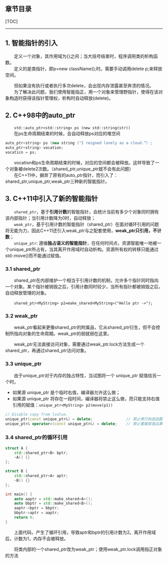 
## 章节目录

[TOC]

---

## 1. 智能指针的引入

&emsp;&emsp;定义一个对象，其作用域为{}之间；当大括号结束时，程序调用类的析构函数。  
&emsp;&emsp;定义的是类指针，即p=new className();时。需要手动调用delete p;来释放空间。

&emsp;&emsp;但如果没有执行或者执行多次delete，会出现内存泄露甚至奔溃的情况。  
&emsp;&emsp;为了解决此问题，我们使用智能指正，用一个对象来管理野指针，使得在该对象构造时获得该指针管理权，析构时自动释放(delete)。

## 2. C++98中的auto_ptr

&emsp;&emsp;```std::auto_ptr<std::string> ps (new std::string(str))```  
&emsp;&emsp;在ps生命周期结束的时候，会自动释放ps对应的堆空间

```cpp
auto_ptr<string> ps (new string ("I reigned lonely as a cloud.”）;
auto_ptr<string> vocation; 
vocaticn = ps;
```

&emsp;&emsp;vocation和ps生命周期结束的时候，对应的空间都会被释放。这样导致了一个对象被delete2次数。（shared_ptr,unique_ptr就不会有此问题）  
&emsp;&emsp;在C++11中，摒弃了原有的auto_ptr指针，而引入了：shared_ptr,unique_ptr,weak_ptr三种新的智能指针。

## 3. C++11中引入了新的智能指针

&emsp;&emsp;```shared_ptr```，基于**引用计数**的智能指针，会统计当前有多少个对象同时拥有该内部指针；当引用计数降为0时，自动释放；  
&emsp;&emsp;```weak_ptr```，基于引用计数的智能指针（shared_ptr）在面对循环引用的问题将无能为力，因此C++11还引入weak_ptr与之配套使用，**weak_ptr只引用，不计数**；  
&emsp;&emsp;```unique_ptr```: 遵循**独占语义的智能指针**，在任何时间点，资源智能唯一地被一个unique_ptr所占有，当其离开作用域时自动析构。资源所有权的转移只能通过std::move()而不能通过赋值。

### 3.1 shared_ptr

&emsp;&emsp;shared_ptr在内部维护一个相当于引用计数的机制，允许多个指针同时指向一个对象。某个指针被销毁之后，引用计数同时较少，当所有指针都被销毁之后，自动释放管理的对象。

&emsp;&emsp;```shared_ptr<MyString> p2=make_shared<MyString>("Hello ptr ->");```

### 3.2 weak_ptr

&emsp;&emsp;weak_ptr看起来更像shared_ptr的附属品，它从shared_ptr衍生，但不会控制所指向对象的生命周期。weak_ptr的弱就弱在这里。

&emsp;&emsp;weak_ptr无法直接访问对象，需要通过weak_ptr.lock方法生成一个shared_ptr，再通过shared_ptr访问对象。

### 3.3 unique_ptr

&emsp;&emsp;由于unique_ptr对于内存的独占特性，当试图将一个 unique_ptr 赋值给另一个时。

- 如果源 unique_ptr 是个临时右值，编译器允许这么做；
- 如果源 unique_ptr 将存在一段时间，编译器将禁止这么做，而只能支持右值引用的赋值：```unique_ptr<MyString> p2(move(p1))```

```cpp
// Disable copy from lvalue.
unique_ptr(const unique_ptr&) = delete;               // 禁止拷贝构造函数（复制构造函数）
unique_ptr& operator=(const unique_ptr&) = delete;    // 禁止重载赋值运算符
```

### 3.4 shared_ptr的循环引用

```cpp
struct A {
    std::shared_ptr<B> bptr;
    ~A() {}
};

struct B {
    std::shared_ptr<A> aptr;
    ~B() {}
};

int main() {
    auto aaptr = std::make_shared<A>();
    auto bbptr = std::make_shared<B>();
    aaptr->bptr = bbptr;
    bbptr->aptr = aaptr;
    return 0;
}
```

&emsp;&emsp;上面代码，产生了循环引用，导致aptr和bptr的引用计数为2。离开作用域后，计数为1，内存不会被释放。

&emsp;&emsp;将类内部的一个shared_ptr改为weak_ptr；使用weak_ptr.lock调用指正对象的方法
